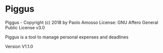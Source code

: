 # Piggus
Piggus - Copyright (c) 2018 by Paolo Amosso
License: GNU Affero General Public License v3.0

Piggus is a tool to manage personal expenses and deadlines

Version V1.1.0